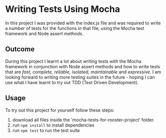 # Writing Tests Using Mocha
In this project I was provided with the index.js file and was required to write a number of tests for the functions in that file, using the Mocha test framework and Node assert methods.

## Outcome
During this project I learnt a lot about writing tests with the Mocha framework in conjunction with Node assert methods and how to write tests that are *fast, complete, reliable, isolated, maintainable* and *expressive*. I am looking forward to writing more testing suites in the future - hoping I can use what I have learnt to try out TDD (Test Driven Development).

## Usage
To try out this project for yourself follow these steps:
1. download all files inside the 'mocha-tests-for-rooster-project' folder.
2. run ``npm install`` to install dependencies
3. run ``npm test`` to run the test suite